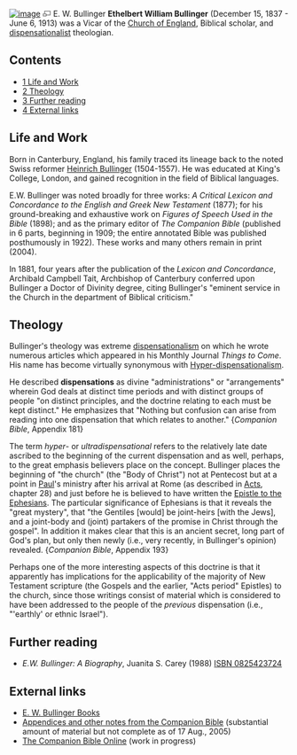 [![image](images/2/2c/Bullinger.jpg)](http://www.theopedia.com/File:Bullinger.jpg)
[![image](data:image/png;base64,iVBORw0KGgoAAAANSUhEUgAAAA8AAAALCAAAAACFLIiAAAAAAnRSTlMA/1uRIrUAAABPSURBVAjXY/j///+5vXDwjAHIr26ZAgXZe8H8a/+hoIcw/9nevdVL9+79DuPvzQYZFPUezu8BMZLXgkExnD8HAu6hqv//n+HZVjD4DuUDAKlChD3fj6aPAAAAAElFTkSuQmCC)](http://www.theopedia.com/File:Bullinger.jpg "Enlarge")
E. W. Bullinger
**Ethelbert William Bullinger** (December 15, 1837 - June 6, 1913)
was a Vicar of the
[Church of England](Church_of_England "Church of England"),
Biblical scholar, and
[dispensationalist](Dispensationalism "Dispensationalism")
theologian.

## Contents

-   [1 Life and Work](#Life_and_Work)
-   [2 Theology](#Theology)
-   [3 Further reading](#Further_reading)
-   [4 External links](#External_links)

## Life and Work

Born in Canterbury, England, his family traced its lineage back to
the noted Swiss reformer
[Heinrich Bullinger](Heinrich_Bullinger "Heinrich Bullinger")
(1504-1557). He was educated at King's College, London, and gained
recognition in the field of Biblical languages.

E.W. Bullinger was noted broadly for three works:
*A Critical Lexicon and Concordance to the English and Greek New Testament*
(1877); for his ground-breaking and exhaustive work on
*Figures of Speech Used in the Bible* (1898); and as the primary
editor of *The Companion Bible* (published in 6 parts, beginning in
1909; the entire annotated Bible was published posthumously in
1922). These works and many others remain in print (2004).

In 1881, four years after the publication of the
*Lexicon and Concordance*, Archibald Campbell Tait, Archbishop of
Canterbury conferred upon Bullinger a Doctor of Divinity degree,
citing Bullinger's "eminent service in the Church in the department
of Biblical criticism."

## Theology

Bullinger's theology was extreme
[dispensationalism](Dispensationalism "Dispensationalism") on which
he wrote numerous articles which appeared in his Monthly Journal
*Things to Come*. His name has become virtually synonymous with
[Hyper-dispensationalism](Hyper-dispensationalism "Hyper-dispensationalism").

He described **dispensations** as divine "administrations" or
"arrangements" wherein God deals at distinct time periods and with
distinct groups of people "on distinct principles, and the doctrine
relating to each must be kept distinct." He emphasizes that
"Nothing but confusion can arise from reading into one dispensation
that which relates to another." {*Companion Bible*, Appendix 181}

The term *hyper*- or *ultradispensational* refers to the relatively
late date ascribed to the beginning of the current dispensation and
as well, perhaps, to the great emphasis believers place on the
concept. Bullinger places the beginning of "the church" (the "Body
of Christ") not at Pentecost but at a point in
[Paul](Paul "Paul")'s ministry after his arrival at Rome (as
described in [Acts](Acts "Acts"), chapter 28) and just before he is
believed to have written the
[Epistle to the Ephesians](Epistle_to_the_Ephesians "Epistle to the Ephesians").
The particular significance of Ephesians is that it reveals the
"great mystery", that "the Gentiles [would] be joint-heirs [with
the Jews], and a joint-body and (joint) partakers of the promise in
Christ through the gospel". In addition it makes clear that this is
an ancient secret, long part of God's plan, but only then newly
(i.e., very recently, in Bullinger's opinion) revealed.
{*Companion Bible*, Appendix 193}

Perhaps one of the more interesting aspects of this doctrine is
that it apparently has implications for the applicability of the
majority of New Testament scripture (the Gospels and the earlier,
"Acts period" Epistles) to the church, since those writings consist
of material which is considered to have been addressed to the
people of the *previous* dispensation (i.e., "'earthly' or ethnic
Israel").

## Further reading

-   *E.W. Bullinger: A Biography*, Juanita S. Carey (1988)
    [ISBN 0825423724](http://www.theopedia.com/Special:BookSources/0825423724)

## External links

-   [E. W. Bullinger Books](http://www.pilkingtonandsons.com/BullingerBooks.htm)
-   [Appendices and other notes from the Companion Bible](http://www.therain.org/appendixes/)
    (substantial amount of material but not complete as of 17 Aug.,
    2005)
-   [The Companion Bible Online](http://www.thecompanionbible.com/cgi-bin/frames.pl)
    (work in progress)



